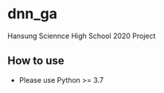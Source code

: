dnn_ga
=============

Hansung Sciennce High School 2020 Project

## How to use
* Please use Python >= 3.7
